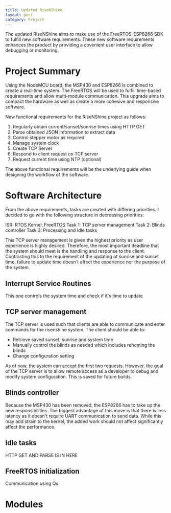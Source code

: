 ```yaml
---
title: Updated RiseNShine
layout: post
category: Project
---
```



The updated RiseNShine aims to make use of the FreeRTOS-ESP8266 SDK to fulfill new software requirements. These new software requirements enhances the product by providing a covenient user interface to allow debugging or monitoring. 

# Project Summary

Using the NodeMCU board, the MSP430 and ESP8266 is combined to create a real-time system. The FreeRTOS will be used to fulfill time-based requirements and allow multi-module communication. This upgrade aims to compact the hardware as well as create a more cohesive and responsive software.

New functional requirements for the RiseNShine project as follows:

1. Regularly obtain current/sunset/sunrise times using HTTP GET
2. Parse obtained JSON information to extract data
3. Control stepper motor as required
4. Manage system clock
5. Create TCP Server
6. Respond to client request on TCP server
7. Request current time using NTP (optional)

The above functional requirements will be the underlying guide when designing the workflow of the software.

# Software Architecture

From the above requirements, tasks are created with differing priorities. I decided to go with the following structure in decreasing priorities:

ISR:
RTOS Kernel: FreeRTOS
Task 1: TCP server management
Task 2: Blinds controller
Task 3: Processing and Idle tasks

This TCP server management is given the highest priority as user experience is highly desired. Therefore, the most important deadline that the system should meet is the handling and response to the client. Contrasting this to the requirement of the updating of sunrise and sunset time, failure to update time doesn't affect the experience nor the purpose of the system. 


## Interrupt Service Routines

This one controls the system time and check if it's time to update

## TCP server management

The TCP server is used such that clients are able to communicate and enter commands for the risenshine system. The client should be able to:

* Retrieve saved sunset, sunrise and system time
* Manually control the blinds as needed which includes rehoming the blinds
* Change configuration setting

As of now, the system can accept the first two requests. However, the goal of the TCP server is to allow remote access as a developer to debug and modify system configuration. This is saved for future builds.



## Blinds controller

Because the MSP430 has been removed, the ESP8266 has to take up the new responsibilities. The biggest advantage of this move is that there is less latency as it doesn't require UART communication to send data. While this may add strain to the kernel, the added work should not affect significantly affect the performance.

## Idle tasks

HTTP GET AND PARSE IS IN HERE


## FreeRTOS initialization

Communication using Qs

# Modules


